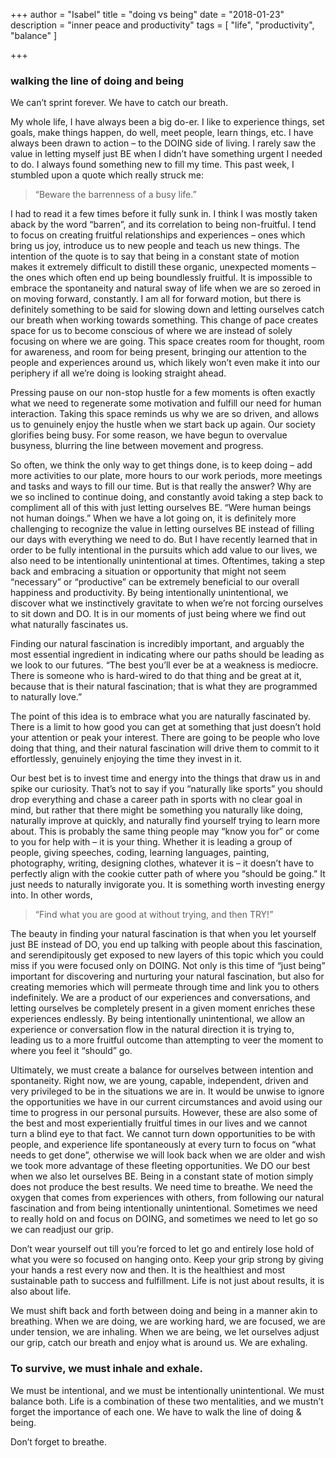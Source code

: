 +++
author = "Isabel"
title = "doing vs being"
date = "2018-01-23"
description = "inner peace and productivity"
tags = [
    "life",
    "productivity",
    "balance"
]

+++
### walking the line of doing and being
We can’t sprint forever. We have to catch our breath.


My whole life, I have always been a big do-er. I like to experience things, set goals, make things happen, do well, meet people, learn things, etc. I have always been drawn to action – to the DOING side of living. I rarely saw the value in letting myself just BE when I didn’t have something urgent I needed to do. I always found something new to fill my time.
This past week, I stumbled upon a quote which really struck me:


>“Beware the barrenness of a busy life.”</br>

I had to read it a few times before it fully sunk in. I think I was mostly taken aback by the word “barren”, and its correlation to being non-fruitful. I tend to focus on creating fruitful relationships and experiences – ones which bring us joy, introduce us to new people and teach us new things. The intention of the quote is to say that being in a constant state of motion makes it extremely difficult to distill these organic, unexpected moments – the ones which often end up being boundlessly fruitful. It is impossible to embrace the spontaneity and natural sway of life when we are so zeroed in on moving forward, constantly.
I am all for forward motion, but there is definitely something to be said for slowing down and letting ourselves catch our breath when working towards something. This change of pace creates space for us to become conscious of where we are instead of solely focusing on where we are going. This space creates room for thought, room for awareness, and room for being present, bringing our attention to the people and experiences around us, which likely won’t even make it into our periphery if all we’re doing is looking straight ahead.
 
Pressing pause on our non-stop hustle for a few moments is often exactly what we need to regenerate some motivation and fulfill our need for human interaction. Taking this space reminds us why we are so driven, and allows us to genuinely enjoy the hustle when we start back up again.
Our society glorifies being busy. For some reason, we have begun to overvalue busyness, blurring the line between movement and progress.
 
So often, we think the only way to get things done, is to keep doing – add more activities to our plate, more hours to our work periods, more meetings and tasks and ways to fill our time. But is that really the answer? Why are we so inclined to continue doing, and constantly avoid taking a step back to compliment all of this with just letting ourselves BE.
“Were human beings not human doings.”
When we have a lot going on, it is definitely more challenging to recognize the value in letting ourselves BE instead of filling our days with everything we need to do. But I have recently learned that in order to be fully intentional in the pursuits which add value to our lives, we also need to be intentionally unintentional at times. Oftentimes, taking a step back and embracing a situation or opportunity that might not seem “necessary” or “productive” can be extremely beneficial to our overall happiness and productivity. By being intentionally unintentional, we discover what we instinctively gravitate to when we’re not forcing ourselves to sit down and DO. It is in our moments of just being where we find out what naturally fascinates us.

Finding our natural fascination is incredibly important, and arguably the most essential ingredient in indicating where our paths should be leading as we look to our futures.
“The best you’ll ever be at a weakness is mediocre. There is someone who is hard-wired to do that thing and be great at it, because that is their natural fascination; that is what they are programmed to naturally love.”

The point of this idea is to embrace what you are naturally fascinated by. There is a limit to how good you can get at something that just doesn’t hold your attention or peak your interest. There are going to be people who love doing that thing, and their natural fascination will drive them to commit to it effortlessly, genuinely enjoying the time they invest in it.

Our best bet is to invest time and energy into the things that draw us in and spike our curiosity. That’s not to say if you “naturally like sports” you should drop everything and chase a career path in sports with no clear goal in mind, but rather that there might be something you naturally like doing, naturally improve at quickly, and naturally find yourself trying to learn more about. This is probably the same thing people may “know you for” or come to you for help with – it is your thing. Whether it is leading a group of people, giving speeches, coding, learning languages, painting, photography, writing, designing clothes, whatever it is – it doesn’t have to perfectly align with the cookie cutter path of where you “should be going.” It just needs to naturally invigorate you. It is something worth investing energy into.  In other words,

> “Find what you are good at without trying, and then TRY!” </br>

The beauty in finding your natural fascination is that when you let yourself just BE instead of DO, you end up talking with people about this fascination, and serendipitously get exposed to new layers of this topic which you could miss if you were focused only on DOING.
Not only is this time of “just being” important for discovering and nurturing your natural fascination, but also for creating memories which will permeate through time and link you to others indefinitely. We are a product of our experiences and conversations, and letting ourselves be completely present in a given moment enriches these experiences endlessly. By being intentionally unintentional, we allow an experience or conversation flow in the natural direction it is trying to, leading us to a more fruitful outcome than attempting to veer the moment to where you feel it “should” go.

Ultimately, we must create a balance for ourselves between intention and spontaneity.
Right now, we are young, capable, independent, driven and very privileged to be in the situations we are in. It would be unwise to ignore the opportunities we have in our current circumstances and avoid using our time to progress in our personal pursuits. However, these are also some of the best and most experientially fruitful times in our lives and we cannot turn a blind eye to that fact. We cannot turn down opportunities to be with people, and experience life spontaneously at every turn to focus on “what needs to get done”, otherwise we will look back when we are older and wish we took more advantage of these fleeting opportunities.
We DO our best when we also let ourselves BE. Being in a constant state of motion simply does not produce the best results. We need time to breathe. We need the oxygen that comes from experiences with others, from following our natural fascination and from being intentionally unintentional.
Sometimes we need to really hold on and focus on DOING, and sometimes we need to let go so we can readjust our grip.


Don’t wear yourself out till you’re forced to let go and entirely lose hold of what you were so focused on hanging onto. Keep your grip strong by giving your hands a rest every now and then. It is the healthiest and most sustainable path to success and fulfillment.
Life is not just about results, it is also about life.


We must shift back and forth between doing and being in a manner akin to breathing. When we are doing, we are working hard, we are focused, we are under tension, we are inhaling. When we are being, we let ourselves adjust our grip, catch our breath and enjoy what is around us. We are exhaling.


### To survive, we must inhale and exhale.
We must be intentional, and we must be intentionally unintentional.
We must balance both.
Life is a combination of these two mentalities, and we mustn’t forget the importance of each one.
We have to walk the line of doing & being.
 
Don’t forget to breathe.

